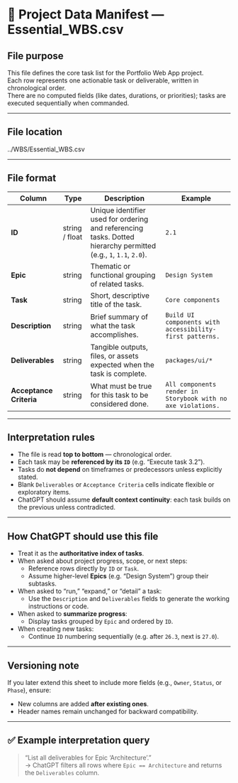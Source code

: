 # 📘 Project Data Manifest — Essential_WBS.csv

## **File purpose**
This file defines the core task list for the Portfolio Web App project.  
Each row represents one actionable task or deliverable, written in chronological order.  
There are no computed fields (like dates, durations, or priorities); tasks are executed sequentially when commanded.

---

## **File location**

../WBS/Essential_WBS.csv

---

## **File format**
| Column | Type | Description | Example |
|---------|------|-------------|----------|
| **ID** | string / float | Unique identifier used for ordering and referencing tasks. Dotted hierarchy permitted (e.g., `1`, `1.1`, `2.0`). | `2.1` |
| **Epic** | string | Thematic or functional grouping of related tasks. | `Design System` |
| **Task** | string | Short, descriptive title of the task. | `Core components` |
| **Description** | string | Brief summary of what the task accomplishes. | `Build UI components with accessibility-first patterns.` |
| **Deliverables** | string | Tangible outputs, files, or assets expected when the task is complete. | `packages/ui/*` |
| **Acceptance Criteria** | string | What must be true for this task to be considered done. | `All components render in Storybook with no axe violations.` |

---

## **Interpretation rules**
- The file is read **top to bottom** — chronological order.  
- Each task may be **referenced by its `ID`** (e.g. “Execute task 3.2”).  
- Tasks do **not depend** on timeframes or predecessors unless explicitly stated.  
- Blank `Deliverables` or `Acceptance Criteria` cells indicate flexible or exploratory items.  
- ChatGPT should assume **default context continuity**: each task builds on the previous unless contradicted.

---

## **How ChatGPT should use this file**
- Treat it as the **authoritative index of tasks**.  
- When asked about project progress, scope, or next steps:
  - Reference rows directly by `ID` or `Task`.
  - Assume higher-level **Epics** (e.g. “Design System”) group their subtasks.
- When asked to “run,” “expand,” or “detail” a task:
  - Use the `Description` and `Deliverables` fields to generate the working instructions or code.
- When asked to **summarize progress**:
  - Display tasks grouped by `Epic` and ordered by `ID`.
- When creating new tasks:
  - Continue `ID` numbering sequentially (e.g. after `26.3`, next is `27.0`).

---

## **Versioning note**
If you later extend this sheet to include more fields (e.g., `Owner`, `Status`, or `Phase`), ensure:
- New columns are added **after existing ones**.
- Header names remain unchanged for backward compatibility.

---

## ✅ **Example interpretation query**
> “List all deliverables for Epic ‘Architecture’.”  
> → ChatGPT filters all rows where `Epic == Architecture` and returns the `Deliverables` column.


